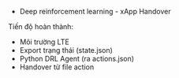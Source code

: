 * Deep reinforcement learning - xApp Handover

Tiến độ hoàn thành:
- Môi trường LTE
- Export trạng thái (state.json)
- Python DRL Agent (ra actions.json)
- Handover từ file action